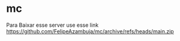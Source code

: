 # mc

Para Baixar esse server use esse link https://github.com/FelipeAzambuja/mc/archive/refs/heads/main.zip
